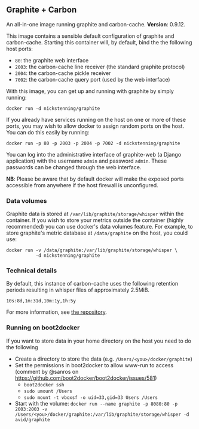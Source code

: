 ## Graphite + Carbon

An all-in-one image running graphite and carbon-cache. **Version**: 0.9.12.

This image contains a sensible default configuration of graphite and
carbon-cache. Starting this container will, by default, bind the the following
host ports:

- `80`: the graphite web interface
- `2003`: the carbon-cache line receiver (the standard graphite protocol)
- `2004`: the carbon-cache pickle receiver
- `7002`: the carbon-cache query port (used by the web interface)

With this image, you can get up and running with graphite by simply running:

    docker run -d nickstenning/graphite

If you already have services running on the host on one or more of these ports,
you may wish to allow docker to assign random ports on the host. You can do this
easily by running:

    docker run -p 80 -p 2003 -p 2004 -p 7002 -d nickstenning/graphite

You can log into the administrative interface of graphite-web (a Django
application) with the username `admin` and password `admin`. These passwords can
be changed through the web interface.

**NB**: Please be aware that by default docker will make the exposed ports
accessible from anywhere if the host firewall is unconfigured.

### Data volumes

Graphite data is stored at `/var/lib/graphite/storage/whisper` within the
container. If you wish to store your metrics outside the container (highly
recommended) you can use docker's data volumes feature. For example, to store
graphite's metric database at `/data/graphite` on the host, you could use:

    docker run -v /data/graphite:/var/lib/graphite/storage/whisper \
               -d nickstenning/graphite

### Technical details

By default, this instance of carbon-cache uses the following retention periods
resulting in whisper files of approximately 2.5MiB.

    10s:8d,1m:31d,10m:1y,1h:5y

For more information, see [the
repository](https://github.com/nickstenning/dockerfiles/tree/master/graphite).

### Running on boot2docker
If you want to store data in your home directory on the host you need to do the following

* Create a directory to store the data (e.g. `/Users/<you>/docker/graphite`)
* Set the permissions in boot2docker to allow www-run to access (comment by @sanros on https://github.com/boot2docker/boot2docker/issues/581)
	* `boot2docker ssh`
	* `sudo umount /Users`
	* `sudo mount -t vboxsf -o uid=33,gid=33 Users /Users`
* Start with the volume: `docker run --name graphite -p 8080:80 -p 2003:2003 -v /Users/<you>/docker/graphite:/var/lib/graphite/storage/whisper -d avid/graphite`

